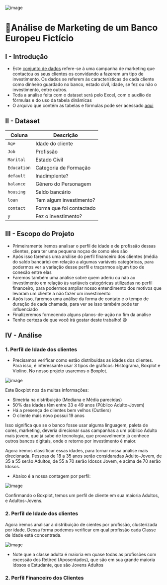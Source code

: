 ![image](https://github.com/user-attachments/assets/8f344950-144c-4d3c-b225-69681e551256)

# 🏦Análise de Marketing de um Banco Europeu Fictício

## I - Introdução
- Este [conjunto de dados](https://github.com/massis93/Projetos_Analise_Dados/blob/main/Excel/Bank%20Marketing/bank.csv) refere-se à uma campanha de marketing que contactou os seus clientes os convidando a fazerem um tipo de investimento. Os dados se referem às características de cada cliente como dinheiro guardado no banco, estado civil, idade, se fez ou não o investimento, entre outros.
- Toda a análise feita com o dataset será pelo Excel, com o auxílio de fórmulas e do uso da tabela dinâmicas
- O arquivo que contém as tabelas e fórmulas pode ser acessado [aqui](https://github.com/massis93/Projetos_Analise_Dados/blob/main/Excel/Bank%20Marketing/an%C3%A1lise_banco.xlsx)



## II - Dataset

| Coluna          | Descrição                                                  
|-|-|                            
| `Age`        | Idade do cliente                                          
| `Job` | Profissão              
| `Marital`       | Estado Civil 
| `Education`    	  | Categoria de Formação
| `default`    	  | Inadimplente?
| `balance`    	  | Gênero do Personagem
| `housing`    	  | Saldo bancário
| `loan`    	  | Tem algum investimento?
| `contact`    	  | Forma que foi contactado
| `y`    	  | Fez o investimento?


## III - Escopo do Projeto

- Primeiramente iremos analisar o perfil de idade e de profissão dessas clientes, para ter uma pequena noçao de como eles são
- Após isso faremos uma análise do perfil financeiro dos clientes (média do saldo bancário) em relação a algumas variáveis categóricas, para podermos ver a variação desse perfil e traçarmos algum tipo de conexão entre elas
- Faremos também uma análise sobre quem aderiu ou não ao investimento em relação às variáveis categóricas utilizadas no perfil financeiro, para podermos ampliar nosso entendimento dos motivos que levaram um cliente a não fazer um investimento
- Após isso, faremos uma análise da forma de contato e o tempo de duração de cada chamada, para ver se isso também pode ter influenciado
- Finalizeremos fornecendo alguns planos-de-ação no fim da análise
- Tenho certeza de que você irá gostar deste trabalho! 😅

## IV - Análise

### 1. Perfil de Idade dos clientes

- Precisamos verificar como estão distribuidas as idades dos clientes. Para isso, é interessante usar 3 tipos de gráficos: Histograma, Boxplot e Violino. No nosso projeto usaremos o Boxplot.

![image](https://github.com/user-attachments/assets/d4c4ca65-4ee2-4709-9e57-adaf22d2f917)

Este Boxplot nos da muitas informações:
- Simetria na distribuição (Mediana e Média parecidas)
- 50% das idades têm entre 33 e 49 anos (Público Adulto-Jovem)
- Há a presença de clientes bem velhos (Outliers)
- O cliente mais novo possui 19 anos

Isso significa que se o banco fosse usar alguma linguagem, paleta de cores, marketing, deveria direcionar suas campanhas a um público Adulto mais jovem, que já sabe de tecnologia, que provavelmente já conhece outros bancos digitais, onde o retorno por investimento é maior.

Agora iremos classificar essas idades, para tornar nossa análise mais direcionada. Pessoas de 18 a 35 anos serão considaradas Adulto-Jovem, de 35 a 55 serão Adultos, de 55 a 70 serão Idosos Jovem, e acima de 70 serão Idosos.

- Abaixo é a nossa contagem por perfil:

![image](https://github.com/user-attachments/assets/3042b7e5-d521-48fe-9016-0d6b21f92fb4)

Confirmando o Boxplot, temos um perfil de cliente em sua maioria Adultos, e Adultos-Jovens.

### 2. Perfil de Idade dos clientes

Agora iremos analisar a distribuição de cientes por profissão, clusterizada por idade. Dessa forma podemos verificar em qual profissão cada Classe de Idade está concentrada.

![image](https://github.com/user-attachments/assets/a8863c22-eb82-4075-b281-abd041307b88)


- Note que a classe adulta é maioria em quase todas as profissões com excessão dos Retired (Aposentados), que são em sua grande maioria Idosos e Estudante, que são Jovens Adultos

### 2. Perfil Financeiro dos Clientes


